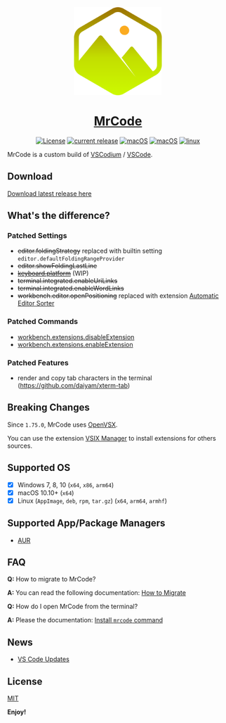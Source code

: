<div align="center">
<img src="./src/src/stable/resources/linux/code.png" width="200"/>
<h1><a href="https://github.com/zokugun/MrCode">MrCode</a></h1>

[![License](https://img.shields.io/badge/license-MIT-blue.svg)](https://github.com/zokugun/MrCode/blob/master/LICENSE)
[![current release](https://img.shields.io/github/release/zokugun/MrCode.svg?colorB=green)](https://github.com/zokugun/MrCode/releases)
[![macOS](https://github.com/zokugun/MrCode/workflows/windows/badge.svg)](https://github.com/zokugun/MrCode/actions?query=workflow%3Awindows)
[![macOS](https://github.com/zokugun/MrCode/workflows/macOS/badge.svg)](https://github.com/zokugun/MrCode/actions?query=workflow%3AmacOS)
[![linux](https://github.com/zokugun/MrCode/workflows/linux/badge.svg)](https://github.com/zokugun/MrCode/actions?query=workflow%3Alinux)

</div>

MrCode is a custom build of [VSCodium](https://github.com/VSCodium/vscodium) / [VSCode](https://github.com/microsoft/vscode).

Download
--------

[Download latest release here](https://github.com/zokugun/MrCode/releases)

What's the difference?
----------------------

### Patched Settings

- <del>editor.foldingStrategy</del> replaced with builtin setting `editor.defaultFoldingRangeProvider`
- <del>editor.showFoldingLastLine</del>
- <del>[keyboard.platform](./docs/settings/keyboard.platform.md)</del> (WIP)
- <del>terminal.integrated.enableUriLinks</del>
- <del>terminal.integrated.enableWordLinks</del>
- <del>workbench.editor.openPositioning</del> replaced with extension [Automatic Editor Sorter](https://open-vsx.org/extension/zokugun/automatic-editor-sorter)

### Patched Commands

- [workbench.extensions.disableExtension](./docs/commands/workbench.extensions.disableExtension.md)
- [workbench.extensions.enableExtension](./docs/commands/workbench.extensions.enableExtension.md)

### Patched Features

- render and copy tab characters in the terminal (https://github.com/daiyam/xterm-tab)

Breaking Changes
----------------

Since `1.75.0`, MrCode uses [OpenVSX](https://open-vsx.org/).

You can use the extension [VSIX Manager](https://open-vsx.org/extension/zokugun/vsix-manager) to install extensions for others sources.

Supported OS
------------

- [x] Windows 7, 8, 10 (`x64`, `x86`, `arm64`)
- [x] macOS 10.10+ (`x64`)
- [x] Linux (`AppImage`, `deb`, `rpm`, `tar.gz`) (`x64`, `arm64`, `armhf`)

Supported App/Package Managers
------------------------------

- [AUR](https://aur.archlinux.org/packages/?K=mrcode)

FAQ
---

**Q:** How to migrate to MrCode?

**A:** You can read the following documentation: [How to Migrate](./docs/migrate/index.md)

**Q:** How do I open MrCode from the terminal?

**A:** Please the documentation: [Install `mrcode` command](./docs/terminal.md)

News
----

- [VS Code Updates](https://code.visualstudio.com/updates)

License
-------

[MIT](http://www.opensource.org/licenses/mit-license.php)

**Enjoy!**
